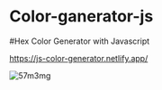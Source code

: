 # Color-ganerator-js
#Hex Color Generator with Javascript

https://js-color-generator.netlify.app/

![57m3mg](https://user-images.githubusercontent.com/32941241/116581849-2109bf80-a8eb-11eb-9c45-1a47c32c8bee.gif)
